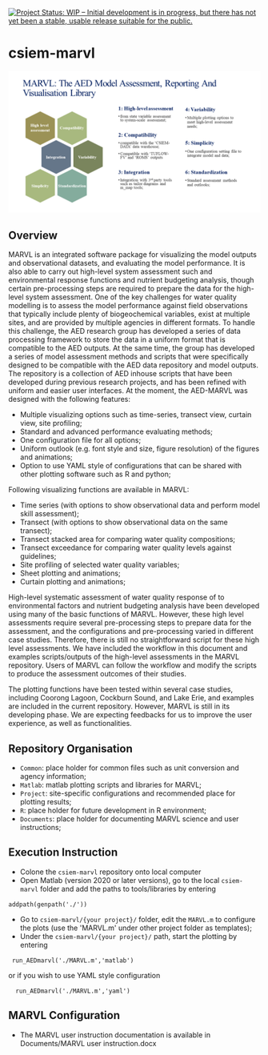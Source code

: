 [![Project Status: WIP – Initial development is in progress, but there has not yet been a stable, usable release suitable for the public.](https://www.repostatus.org/badges/latest/wip.svg)](https://www.repostatus.org/#wip)

# csiem-marvl

![image](Documents/MARVL-overview.png)

## Overview
MARVL is an integrated software package for visualizing the model outputs and observational datasets, and evaluating the model performance.  It is also able to carry out high-level system assessment such and environmental response functions and nutrient budgeting analysis, though certain pre-processing steps are required to prepare the data for the high-level system assessment. One of the key challenges for water quality modelling is to assess the model performance against field observations that typically include plenty of biogeochemical variables, exist at multiple sites, and are provided by multiple agencies in different formats. To handle this challenge, the AED research group has developed a series of data processing framework to store the data in a uniform format that is compatible to the AED outputs. At the same time, the group has developed a series of model assessment methods and scripts that were specifically designed to be compatible with the AED data repository and model outputs. The repository is a collection of AED inhouse scripts that have been developed during previous research projects, and has been refined with uniform and easier user interfaces. At the moment, the AED-MARVL was designed with the following features:
- Multiple visualizing options such as time-series, transect view, curtain view, site profiling;
- Standard and advanced performance evaluating methods;
- One configuration file for all options;
- Uniform outlook (e.g. font style and size, figure resolution) of the figures and animations;
- Option to use YAML style of configurations that can be shared with other plotting software such as R and python;

Following visualizing functions are available in MARVL: 
- Time series (with options to show observational data and perform model skill assessment);
- Transect (with options to show observational data on the same transect);
- Transect stacked area for comparing water quality compositions;
- Transect exceedance for comparing water quality levels against guidelines;
- Site profiling of selected water quality variables;
- Sheet plotting and animations;
- Curtain plotting and animations;

High-level systematic assessment of water quality response of to environmental factors and nutrient budgeting analysis have been developed using many of the basic functions of MARVL. However, these high level assessments require several pre-processing steps to prepare data for the assessment, and the configurations and pre-processing varied in different case studies. Therefore, there is still no straightforward script for these high level assessments. We have included the workflow in this document and examples scripts/outputs of the high-level assessments in the MARVL repository. Users of MARVL can follow the workflow and modify the scripts to produce the assessment outcomes of their studies.

The plotting functions have been tested within several case studies, including Coorong Lagoon, Cockburn Sound, and Lake Erie, and  examples are included in the current repository. However, MARVL is still in its developing phase. We are expecting feedbacks for us to improve the user experience, as well as functionalities.

## Repository Organisation
- `Common`: place holder for common files such as unit conversion and agency information;
- `Matlab`: matlab plotting scripts and libraries for MARVL;
- `Project`: site-specific configurations and recommended place for plotting results;
- `R`: place holder for future development in R environment;
- `Documents`: place holder for documenting MARVL science and user instructions;

## Execution Instruction
- Colone the `csiem-marvl` repository onto local computer
- Open Matlab (version 2020 or later versions), go to the local `csiem-marvl` folder and  add the paths to tools/libraries by entering
 ```
 addpath(genpath('./'))
 ```
- Go to `csiem-marvl/{your project}/` folder, edit the `MARVL.m` to configure the plots (use the 'MARVL.m' under other project folder as templates);
- Under the `csiem-marvl/{your project}/` path, start the plotting by entering
 ```
  run_AEDmarvl('./MARVL.m','matlab')
 ```
   or if you wish to use YAML style configuration
 ```
   run_AEDmarvl('./MARVL.m','yaml')
 ```

## MARVL Configuration
- The MARVL user instruction documentation is available in Documents/MARVL user instruction.docx
 